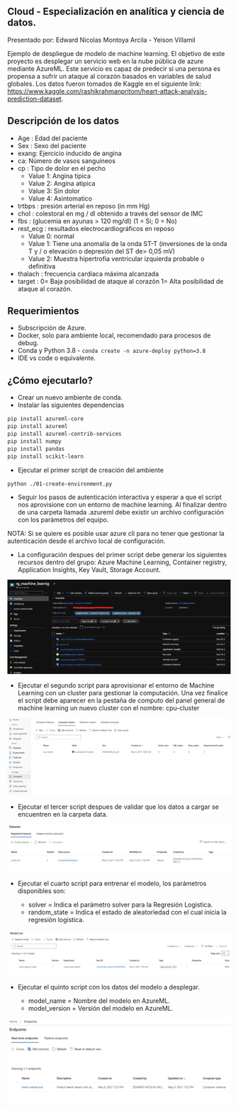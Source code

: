 ## Cloud - Especialización en analítica y ciencia de datos.

Presentado por: Edward Nicolas Montoya Arcila - Yeison Villamil

Ejemplo de despliegue de modelo de machine learning. El objetivo de este proyecto es desplegar un servicio web en la nube pública de azure mediante AzureML. Este servicio es capaz de predecir si una persona es propensa a sufrir un ataque al corazón basados en variables de salud globales. Los datos fueron tomados de Kaggle en el siguiente link: https://www.kaggle.com/rashikrahmanpritom/heart-attack-analysis-prediction-dataset.

## Descripción de los datos

- Age : Edad del paciente
- Sex : Sexo del paciente
- exang: Ejercicio inducido de angina
- ca: Número de vasos sanguineos
- cp : Tipo de dolor en el pecho
  - Value 1: Angina tipica
  - Value 2: Angina atipica
  - Value 3: Sin dolor
  - Value 4: Asintomatico
- trtbps : presión arterial en reposo  (in mm Hg)
- chol : colestoral en mg / dl obtenido a través del sensor de IMC
- fbs : (glucemia en ayunas > 120 mg/dl) (1 = Si; 0 = No)
- rest_ecg : resultados electrocardiográficos en reposo
  - Value 0: normal
  - Value 1: Tiene una anomalía de la onda ST-T (inversiones de la onda T y / o elevación o depresión del ST de> 0,05 mV)
  - Value 2: Muestra hipertrofia ventricular izquierda probable o definitiva
- thalach : frecuencia cardíaca máxima alcanzada
- target : 0= Baja posibilidad de ataque al corazón 1= Alta posibilidad de ataque al corazón.



## Requerimientos

- Subscripción de Azure.
- Docker, solo para ambiente local, recomendado para procesos de debug.
- Conda y Python 3.8 - ``` conda create -n azure-deploy python=3.8 ```
- IDE vs code o equivalente.

## ¿Cómo ejecutarlo?

- Crear un nuevo ambiente de conda.
- Instalar las siguientes dependencias

```bash
pip install azureml-core
pip install azureml
pip install azureml-contrib-services
pip install numpy
pip install pandas
pip install scikit-learn
```

- Ejecutar el primer script de creación del ambiente 

```bash
python ./01-create-environment.py
```

- Seguir los pasos de autenticación interactiva y esperar a que el script nos aprovisione con un entorno de machine learning. Al finalizar dentro de una carpeta llamada .azureml debe existir un archivo configuración con los parámetros del equipo.

NOTA: Si se quiere es posible usar azure cli para no tener que gestionar la autenticación desde el archivo local de configuración.

- La configuración despues del primer script debe generar los siguientes recursos dentro del grupo: Azure Machine Learning, Container registry, Application Insights, Key Vault, Storage Account.

![Resource group](images/img1.jpg)

- Ejecutar el segundo script para aprovisionar el entorno de Machine Learning con un cluster para gestionar la computación. Una vez finalice el script debe aparecer en la pestaña de computo del panel general de machine learning un nuevo cluster con el nombre: cpu-cluster

![Compute cloud](images/img2.jpg)

- Ejecutar el tercer script despues de validar que los datos a cargar se encuentren en la carpeta data.

![Datasets](images/img3.jpg)

- Ejecutar el cuarto script para entrenar el modelo, los parámetros disponibles son:

  - solver = Indica el parámetro solver para la Regresión Logistica.
  - random_state = Indica el estado de aleatoriedad con el cual inicia la regresión logistica.

![Datasets](images/img4.jpg)


- Ejecutar el quinto script con los datos del modelo a desplegar.

  - model_name = Nombre del modelo en AzureML.
  - model_version = Versión del modelo en AzureML.

![Datasets](images/img5.jpg)